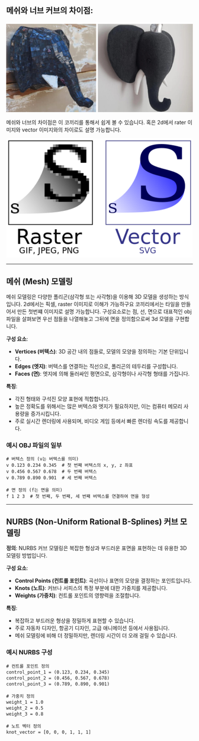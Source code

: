 ## 메쉬와 너브 커브의 차이점:

<p align="center">
  <img src="../../../img/meshnurb.png" alt="Advanced Digital" width = "600px">
</p>

메쉬와 너브의 차이점은 이 코끼리를 통해서 쉽게 볼 수 있습니다. 
혹은 2d에서 rater 이미지와 vector 이미지와의 차이로도 설명 가능합니다. 

<p align="center">
  <img src="../../../img/meshnurb2.png" alt="Advanced Digital" width = "600px">
</p>

----
## 메쉬 (Mesh) 모델링

메쉬 모델링은 다양한 폴리곤(삼각형 또는 사각형)을 이용해 3D 모델을 생성하는 방식입니다.
2d에서는 픽셀, raster 이미지로 이해가 가능하구요 코끼리에서는 타일을 만들어서 만든 첫번쨰 이미지로 설명 가능합니다. 
구성요소로는 점, 선, 면으로 대표적인 obj파일을 살펴보면 우선 점들을 나열해놓고 그뒤에 면을 정의함으로써 3d 모델을 구현합니다. 

**구성 요소**:
- **Vertices (버텍스)**: 3D 공간 내의 점들로, 모델의 모양을 정의하는 기본 단위입니다.
- **Edges (엣지)**: 버텍스를 연결하는 직선으로, 폴리곤의 테두리를 구성합니다.
- **Faces (면)**: 엣지에 의해 둘러싸인 평면으로, 삼각형이나 사각형 형태를 가집니다.

**특징**:
- 각진 형태와 구석진 모양 표현에 적합합니다.
- 높은 정확도를 위해서는 많은 버텍스와 엣지가 필요하지만, 이는 컴퓨터 메모리 사용량을 증가시킵니다.
- 주로 실시간 렌더링에 사용되며, 비디오 게임 등에서 빠른 렌더링 속도를 제공합니다.

### 예시 OBJ 파일의 일부


```
# 버텍스 정의 (v는 버텍스를 의미)
v 0.123 0.234 0.345  # 첫 번째 버텍스의 x, y, z 좌표
v 0.456 0.567 0.678  # 두 번째 버텍스
v 0.789 0.890 0.901  # 세 번째 버텍스

# 면 정의 (f는 면을 의미)
f 1 2 3  # 첫 번째, 두 번째, 세 번째 버텍스를 연결하여 면을 형성
```

----
## NURBS (Non-Uniform Rational B-Splines) 커브 모델링

**정의**: 
NURBS 커브 모델링은 복잡한 형상과 부드러운 표면을 표현하는 데 유용한 3D 모델링 방법입니다.

**구성 요소**:
- **Control Points (컨트롤 포인트)**: 곡선이나 표면의 모양을 결정하는 포인트입니다.
- **Knots (노트)**: 커브나 서피스의 특정 부분에 대한 가중치를 제공합니다.
- **Weights (가중치)**: 컨트롤 포인트의 영향력을 조절합니다.

**특징**:
- 복잡하고 부드러운 형상을 정밀하게 표현할 수 있습니다.
- 주로 자동차 디자인, 항공기 디자인, 고급 애니메이션 등에서 사용됩니다.
- 메쉬 모델링에 비해 더 정밀하지만, 렌더링 시간이 더 오래 걸릴 수 있습니다.

### 예시 NURBS 구성

```
# 컨트롤 포인트 정의
control_point_1 = (0.123, 0.234, 0.345)
control_point_2 = (0.456, 0.567, 0.678)
control_point_3 = (0.789, 0.890, 0.901)

# 가중치 정의
weight_1 = 1.0
weight_2 = 0.5
weight_3 = 0.8

# 노트 벡터 정의
knot_vector = [0, 0, 0, 1, 1, 1]
```
